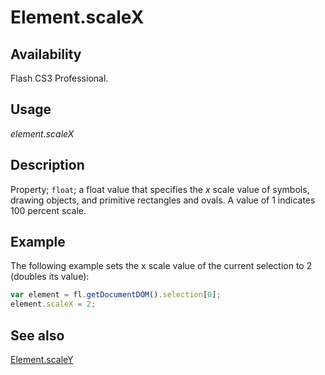 # Element.scaleX

## Availability

Flash CS3 Professional.

## Usage

*element.scaleX*

## Description

Property; `float`; a float value that specifies the *x* scale value of symbols, drawing objects, and primitive rectangles and ovals. A value of 1 indicates 100 percent scale.

## Example

The following example sets the x scale value of the current selection to 2 (doubles its value):

```javascript
var element = fl.getDocumentDOM().selection[0];
element.scaleX = 2;
```

## See also

[Element.scaleY](../Element_object/Element15.md)
